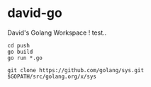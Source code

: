 # david-go
David's Golang Workspace !  test..

```
cd push
go build 
go run *.go
```



```
git clone https://github.com/golang/sys.git $GOPATH/src/golang.org/x/sys
```
